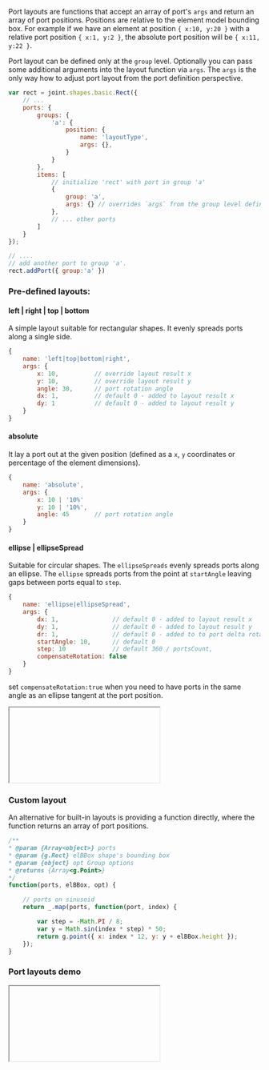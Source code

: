 
Port layouts are functions that accept an array of port's `args` and return an array of port positions. Positions are relative to the element model bounding box. For example if we have an element at position `{ x:10, y:20 }` with a relative port position `{ x:1, y:2 }`, the absolute port position will be `{ x:11, y:22 }`.

Port layout can be defined only at the `group` level. Optionally you can pass some additional arguments into the layout function via `args`. The `args` is the only way how to adjust port layout from the port definition perspective.

```javascript
var rect = joint.shapes.basic.Rect({
    // ...
    ports: {
        groups: {
            'a': {
                position: {
                    name: 'layoutType',
                    args: {},
                }
            }
        },
        items: [
            // initialize 'rect' with port in group 'a'
            {
                group: 'a',
                args: {} // overrides `args` from the group level definition.
            },
            // ... other ports
        ]
    }
});

// ....
// add another port to group 'a'.
rect.addPort({ group:'a' })

```

### Pre-defined layouts:

#### left | right | top | bottom

A simple layout suitable for rectangular shapes. It evenly spreads ports along a single side.

```javascript
{
    name: 'left|top|bottom|right',
    args: {
        x: 10,          // override layout result x
        y: 10,          // override layout result y
        angle: 30,      // port rotation angle
        dx: 1,          // default 0 - added to layout result x
        dy: 1           // default 0 - added to layout result y
    }
}

```

#### absolute

It lay a port out at the given position (defined as a `x`, `y` coordinates or percentage of the element dimensions).

```javascript
{
    name: 'absolute',
    args: {
        x: 10 | '10%'
        y: 10 | '10%',
        angle: 45       // port rotation angle
    }
}

```

#### ellipse | ellipseSpread

Suitable for circular shapes. The `ellipseSpreads` evenly spreads ports along an ellipse. The `ellipse` spreads ports from the point at `startAngle` leaving gaps between ports equal to `step`.

```javascript
{
    name: 'ellipse|ellipseSpread',
    args: {
        dx: 1,               // default 0 - added to layout result x
        dy: 1,               // default 0 - added to layout result y
        dr: 1,               // default 0 - added to to port delta rotation
        startAngle: 10,      // default 0
        step: 10             // default 360 / portsCount,
        compensateRotation: false
    }
}
```
set `compensateRotation:true` when you need to have ports in the same angle as an ellipse tangent at the port position.

<iframe src="about:blank" data-src="demo/layout/Port/portRotationComp.html"></iframe>

### Custom layout

An alternative for built-in layouts is providing a function directly, where the function returns an array of port positions.

```javascript
/**
* @param {Array<object>} ports
* @param {g.Rect} elBBox shape's bounding box
* @param {object} opt Group options
* @returns {Array<g.Point>}
*/
function(ports, elBBox, opt) {

    // ports on sinusoid
    return _.map(ports, function(port, index) {

        var step = -Math.PI / 8;
        var y = Math.sin(index * step) * 50;
        return g.point({ x: index * 12, y: y + elBBox.height });
    });
}
```

### Port layouts demo

<iframe src="about:blank" data-src="demo/layout/Port/port.html"></iframe>
